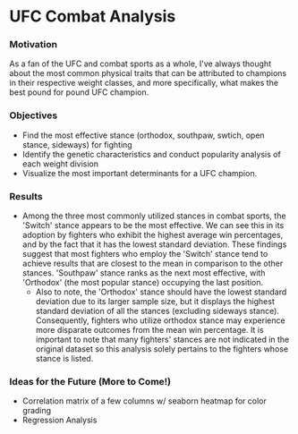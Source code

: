# UFC Combat Analysis

### Motivation
<p> As a fan of the UFC and combat sports as a whole, I've always thought about the most common physical traits that can be attributed to champions in their respective weight classes, and more specifically, what makes the best pound for pound UFC champion. 
</p>

### Objectives 

- Find the most effective stance (orthodox, southpaw, swtich, open stance, sideways) for fighting
- Identify the genetic characteristics and conduct popularity analysis of each weight division
- Visualize the most important determinants for a UFC champion.

### Results

- Among the three most commonly utilized stances in combat sports, the 'Switch' stance appears to be the most effective. We can see this in its adoption by fighters who exhibit the highest average win percentages, and by the fact that it has the lowest standard deviation. These findings suggest that most fighters who employ the 'Switch' stance tend to achieve results that are closest to the mean in comparison to the other stances. 'Southpaw' stance ranks as the next most effective, with 'Orthodox' (the most popular stance) occupying the last position. 
  - Also to note, the 'Orthodox' stance should have the lowest standard deviation due to its larger sample size, but it displays the highest standard deviation of all the stances (excluding sideways stance). Consequently, fighters who utilize orthodox stance may experience more disparate outcomes from the mean win percentage. It is important to note that many fighters' stances are not indicated in the original dataset so this analysis solely pertains to the fighters whose stance is listed.

### Ideas for the Future (More to Come!)

- Correlation matrix of a few columns w/ seaborn heatmap for color grading
- Regression Analysis
